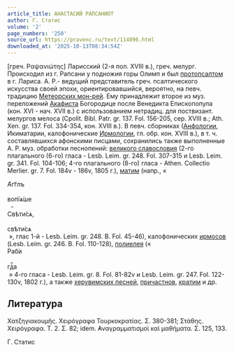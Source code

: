 ```yaml
---
article_title: АНАСТАСИЙ РАПСАНИОТ
author: Г. Статис
volume: '2'
page_numbers: '250'
source_url: https://pravenc.ru/text/114896.html
downloaded_at: '2025-10-13T08:34:54Z'
---
```


[греч. Ραψανιώτης] Ларисский (2-я пол. XVIII в.), греч. мелург. Происходил из г. Рапсани у подножия горы Олимп и был [протопсалтом](https://pravenc.ru/text/протопсалтом.html) в г. Лариса. А. Р.- ведущий представитель греч. псалтического искусства своей эпохи, ориентировавшийся, вероятно, на певч. традицию [Метеорских мон-рей](<https://pravenc.ru/text/Метеорских мон-рей.html>). Ему принадлежит второе из муз. переложений [Акафиста](https://pravenc.ru/text/Акафист.html) Богородице после Венедикта Епископопула (кон. XVI - нач. XVII в.) с использованием нетрадиц. для поствизант. мелургов мелоса (Cpolit. Bibl. Patr. gr. 137. Fol. 156-205, сер. XVIII в.; Ath. Xen. gr. 137. Fol. 334-354, кон. XVIII в.). В певч. сборниках ([Анфологии](https://pravenc.ru/text/Анфологии.html), Икиматарии, калофонические [Ирмологии](https://pravenc.ru/text/Ирмологии.html), гл. обр. кон. XVIII в.), в т. ч. составлявшихся афонскими писцами, сохранились также выполненные А. Р. муз. обработки песнопений: [великого славословия](<https://pravenc.ru/text/великого славословия.html>) (2-го плагального (6-го) гласа - Lesb. Leim. gr. 248. Fol. 307-315 и Lesb. Leim. gr. 341. Fol. 104-106; 4-го плагального (8-го) гласа - Athen. Collectio Merlier. gr. 7. Fol. 184v - 186v, 1805 г.), [матим](https://pravenc.ru/text/матим.html) (напр., «<div class="cu">А҆гг҃лъ</div> <div class="cu">вопїѧ́ше</div>  - <div class="cu">Свѣти́сѧ,</div> <div class="cu">свѣти́сѧ</div> », глас 1-й - Lesb. Leim. gr. 248. Β. Fol. 45-46), калофонических [ирмосов](https://pravenc.ru/text/ирмосов.html) (Lesb. Leim. gr. 246. Β. Fol. 110-128), [полиелея](https://pravenc.ru/text/полиелей.html) («<div class="cu">Рабѝ</div> <div class="cu">гдⷭ҇а</div> » 4-го гласа - Lesb. Leim. gr. 8. Fol. 81-82v и Lesb. Leim. gr. 247. Fol. 122-130v, 1802 г.), а также [херувимских песней](<https://pravenc.ru/text/херувимских песней.html>), [причастнов](https://pravenc.ru/text/ПРИЧАСТЕН.html), [кратим](https://pravenc.ru/text/Кратима.html) и др.

## Литература

Χατζηγιακουμῆς. Χειρόγραφα Τουρκοκρατίας. Σ. 380-381; Στάθης. Χειρόγραφα. Τ. 2. Σ. 82; idem. ̓Αναγραμματισμοὶ καὶ μαθήματα. Σ. 125, 133.

Г. Статис
